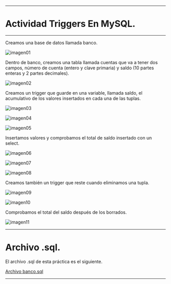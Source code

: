 ___

# **Actividad Triggers En MySQL.**

---

Creamos una base de datos llamada banco.

![imagen01](./images/01.png)

Dentro de banco, creamos una tabla llamada cuentas que va a tener dos campos, número de cuenta (entero y clave primaria) y saldo (10 partes enteras y 2 partes decimales).

![imagen02](./images/02.png)

Creamos un trigger que guarde en una variable, llamada saldo, el acumulativo de los valores insertados en cada una de las tuplas.

![imagen03](./images/03.png)

![imagen04](./images/04.png)

![imagen05](./images/05.png)

Insertamos valores y comprobamos el total de saldo insertado con un select.

![imagen06](./images/06.png)

![imagen07](./images/07.png)

![imagen08](./images/08.png)

Creamos también un trigger que reste cuando eliminamos una tupla.

![imagen09](./images/09.png)

![imagen10](./images/10.png)

Comprobamos el total del saldo después de los borrados.

![imagen11](./images/11.png)

---

# **Archivo .sql.**

El archivo .sql de esta práctica es el siguiente.

[Archivo banco.sql](https://github.com/NoeClariNista/ade1718/blob/master/trim2/u4/a1/banco.sql)

---
